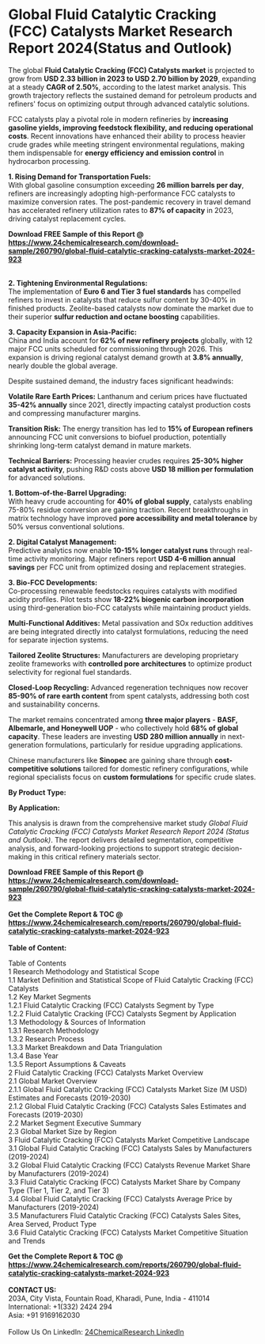 <h1>Global Fluid Catalytic Cracking (FCC) Catalysts Market Research Report 2024(Status and Outlook)</h1><p>The global <strong>Fluid Catalytic Cracking (FCC) Catalysts market</strong> is projected to grow from <strong>USD 2.33 billion in 2023 to USD 2.70 billion by 2029</strong>, expanding at a steady <strong>CAGR of 2.50%</strong>, according to the latest market analysis. This growth trajectory reflects the sustained demand for petroleum products and refiners' focus on optimizing output through advanced catalytic solutions.</p><p>FCC catalysts play a pivotal role in modern refineries by <strong>increasing gasoline yields, improving feedstock flexibility, and reducing operational costs</strong>. Recent innovations have enhanced their ability to process heavier crude grades while meeting stringent environmental regulations, making them indispensable for <strong>energy efficiency and emission control</strong> in hydrocarbon processing.</p><p><strong>1. Rising Demand for Transportation Fuels:</strong><br>
With global gasoline consumption exceeding <strong>26 million barrels per day</strong>, refiners are increasingly adopting high-performance FCC catalysts to maximize conversion rates. The post-pandemic recovery in travel demand has accelerated refinery utilization rates to <strong>87% of capacity</strong> in 2023, driving catalyst replacement cycles.</p><div><b>Download FREE Sample of this Report @ 
            <a href="https://www.24chemicalresearch.com/download-sample/260790/global-fluid-catalytic-cracking-catalysts-market-2024-923">
            https://www.24chemicalresearch.com/download-sample/260790/global-fluid-catalytic-cracking-catalysts-market-2024-923</a></b></div><br><p><strong>2. Tightening Environmental Regulations:</strong><br>
The implementation of <strong>Euro 6 and Tier 3 fuel standards</strong> has compelled refiners to invest in catalysts that reduce sulfur content by 30-40% in finished products. Zeolite-based catalysts now dominate the market due to their superior <strong>sulfur reduction and octane boosting</strong> capabilities.</p><p><strong>3. Capacity Expansion in Asia-Pacific:</strong><br>
China and India account for <strong>62% of new refinery projects</strong> globally, with 12 major FCC units scheduled for commissioning through 2026. This expansion is driving regional catalyst demand growth at <strong>3.8% annually</strong>, nearly double the global average.</p><p>Despite sustained demand, the industry faces significant headwinds:</p><p><strong>Volatile Rare Earth Prices:</strong> Lanthanum and cerium prices have fluctuated <strong>35-42% annually</strong> since 2021, directly impacting catalyst production costs and compressing manufacturer margins.</p><p><strong>Transition Risk:</strong> The energy transition has led to <strong>15% of European refiners</strong> announcing FCC unit conversions to biofuel production, potentially shrinking long-term catalyst demand in mature markets.</p><p><strong>Technical Barriers:</strong> Processing heavier crudes requires <strong>25-30% higher catalyst activity</strong>, pushing R&amp;D costs above <strong>USD 18 million per formulation</strong> for advanced solutions.</p><p><strong>1. Bottom-of-the-Barrel Upgrading:</strong><br>
With heavy crude accounting for <strong>40% of global supply</strong>, catalysts enabling 75-80% residue conversion are gaining traction. Recent breakthroughs in matrix technology have improved <strong>pore accessibility and metal tolerance</strong> by 50% versus conventional solutions.</p><p><strong>2. Digital Catalyst Management:</strong><br>
Predictive analytics now enable <strong>10-15% longer catalyst runs</strong> through real-time activity monitoring. Major refiners report <strong>USD 4-6 million annual savings</strong> per FCC unit from optimized dosing and replacement strategies.</p><p><strong>3. Bio-FCC Developments:</strong><br>
Co-processing renewable feedstocks requires catalysts with modified acidity profiles. Pilot tests show <strong>18-22% biogenic carbon incorporation</strong> using third-generation bio-FCC catalysts while maintaining product yields.</p><p><strong>Multi-Functional Additives:</strong> Metal passivation and SOx reduction additives are being integrated directly into catalyst formulations, reducing the need for separate injection systems.</p><p><strong>Tailored Zeolite Structures:</strong> Manufacturers are developing proprietary zeolite frameworks with <strong>controlled pore architectures</strong> to optimize product selectivity for regional fuel standards.</p><p><strong>Closed-Loop Recycling:</strong> Advanced regeneration techniques now recover <strong>85-90% of rare earth content</strong> from spent catalysts, addressing both cost and sustainability concerns.</p><p>The market remains concentrated among <strong>three major players</strong> - <strong>BASF, Albemarle, and Honeywell UOP</strong> - who collectively hold <strong>68% of global capacity</strong>. These leaders are investing <strong>USD 280 million annually</strong> in next-generation formulations, particularly for residue upgrading applications.</p><p>Chinese manufacturers like <strong>Sinopec</strong> are gaining share through <strong>cost-competitive solutions</strong> tailored for domestic refinery configurations, while regional specialists focus on <strong>custom formulations</strong> for specific crude slates.</p><p><strong>By Product Type:</strong></p><p><strong>By Application:</strong></p><p>This analysis is drawn from the comprehensive market study <em>Global Fluid Catalytic Cracking (FCC) Catalysts Market Research Report 2024 (Status and Outlook)</em>. The report delivers detailed segmentation, competitive analysis, and forward-looking projections to support strategic decision-making in this critical refinery materials sector.</p><div><b>Download FREE Sample of this Report @ 
            <a href="https://www.24chemicalresearch.com/download-sample/260790/global-fluid-catalytic-cracking-catalysts-market-2024-923">
            https://www.24chemicalresearch.com/download-sample/260790/global-fluid-catalytic-cracking-catalysts-market-2024-923</a></b></div><br><div><b>Get the Complete Report & TOC @ 
            <a href="https://www.24chemicalresearch.com/reports/260790/global-fluid-catalytic-cracking-catalysts-market-2024-923">
            https://www.24chemicalresearch.com/reports/260790/global-fluid-catalytic-cracking-catalysts-market-2024-923</a></b></div><br>
            <b>Table of Content:</b><p>Table of Contents<br />
1 Research Methodology and Statistical Scope<br />
1.1 Market Definition and Statistical Scope of Fluid Catalytic Cracking (FCC) Catalysts<br />
1.2 Key Market Segments<br />
1.2.1 Fluid Catalytic Cracking (FCC) Catalysts Segment by Type<br />
1.2.2 Fluid Catalytic Cracking (FCC) Catalysts Segment by Application<br />
1.3 Methodology & Sources of Information<br />
1.3.1 Research Methodology<br />
1.3.2 Research Process<br />
1.3.3 Market Breakdown and Data Triangulation<br />
1.3.4 Base Year<br />
1.3.5 Report Assumptions & Caveats<br />
2 Fluid Catalytic Cracking (FCC) Catalysts Market Overview<br />
2.1 Global Market Overview<br />
2.1.1 Global Fluid Catalytic Cracking (FCC) Catalysts Market Size (M USD) Estimates and Forecasts (2019-2030)<br />
2.1.2 Global Fluid Catalytic Cracking (FCC) Catalysts Sales Estimates and Forecasts (2019-2030)<br />
2.2 Market Segment Executive Summary<br />
2.3 Global Market Size by Region<br />
3 Fluid Catalytic Cracking (FCC) Catalysts Market Competitive Landscape<br />
3.1 Global Fluid Catalytic Cracking (FCC) Catalysts Sales by Manufacturers (2019-2024)<br />
3.2 Global Fluid Catalytic Cracking (FCC) Catalysts Revenue Market Share by Manufacturers (2019-2024)<br />
3.3 Fluid Catalytic Cracking (FCC) Catalysts Market Share by Company Type (Tier 1, Tier 2, and Tier 3)<br />
3.4 Global Fluid Catalytic Cracking (FCC) Catalysts Average Price by Manufacturers (2019-2024)<br />
3.5 Manufacturers Fluid Catalytic Cracking (FCC) Catalysts Sales Sites, Area Served, Product Type<br />
3.6 Fluid Catalytic Cracking (FCC) Catalysts Market Competitive Situation and Trends<br />
</p><div><b>Get the Complete Report & TOC @ 
            <a href="https://www.24chemicalresearch.com/reports/260790/global-fluid-catalytic-cracking-catalysts-market-2024-923">
            https://www.24chemicalresearch.com/reports/260790/global-fluid-catalytic-cracking-catalysts-market-2024-923</a></b></div><br><b>CONTACT US:</b><br>
            203A, City Vista, Fountain Road, Kharadi, Pune, India - 411014<br>
            International: +1(332) 2424 294<br>
            Asia: +91 9169162030 <br><br>
            Follow Us On LinkedIn: <a href="https://www.linkedin.com/company/24chemicalresearch/">24ChemicalResearch LinkedIn</a>